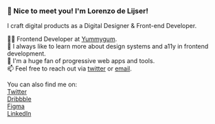 ### 👋 Nice to meet you! I'm Lorenzo de Lijser!

I craft digital products as a Digital Designer & Front-end Developer.

👨‍💻 Frontend Developer at [Yummygum](https://yummygum.com/).<br>
🌱 I always like to learn more about design systems and a11y in frontend development.<br>
🔭 I'm a huge fan of progressive web apps and tools.<br>
📫 Feel free to reach out via [twitter](https://twitter.com/lorenzodelijser) or [email](mailto:hey@lorenzodelijser.com).

You can also find me on:<br>
[Twitter](https://twitter.com/lorenzodelijser)<br>
[Dribbble](https://dribbble.com/lorenzodelijser)<br>
[Figma](https://www.figma.com/@lorenzo)<br>
[LinkedIn](https://www.linkedin.com/in/lorenzodelijser)
